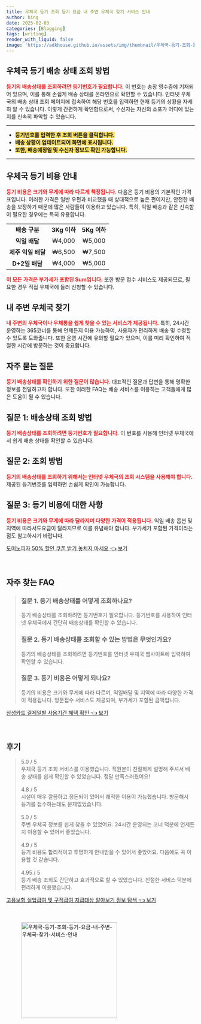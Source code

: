 ```yaml
---
title: 우체국 등기 조회 등기 요금 내 주변 우체국 찾기 서비스 안내
author: bing
date: 2025-02-03
categories: [Blogging]
tags: [writing]
render_with_liquid: false
image: 'https://adkhouse.github.io/assets/img/thumbnail/우체국-등기-조회-등기-요금-내-주변-우체국-찾기-서비스-안내.webp'
---
```



<h2 id='우체국 등기 배송 상태 조회 방법'>우체국 등기 배송 상태 조회 방법</h2>

<p><b><span style="color: #ee2323;">등기의 배송상태를 조회하려면 등기번호가 필요합니다.</span></b> 이 번호는 송장 영수증에 기재되어 있으며, 이를 통해 손쉽게 배송 상태를 온라인으로 확인할 수 있습니다. 인터넷 우체국의 배송 상태 조회 페이지에 접속하여 해당 번호를 입력하면 현재 등기의 상황을 자세히 알 수 있습니다. 이렇게 간편하게 확인함으로써, 수신자는 자신의 소포가 어디에 있는지를 신속히 파악할 수 있습니다.</p>

<hr />

<ul>
    <li><b><span style="background-color: #ffe066;">등기번호를 입력한 후 조회 버튼을 클릭합니다.</span></b></li>
    <li><b><span style="background-color: #ffe066;">배송 상황이 업데이트되어 화면에 표시됩니다.</span></b></li>
    <li><b><span style="background-color: #ffe066;">또한, 배송예정일 및 수신자 정보도 확인 가능합니다.</span></b></li>
</ul>

<hr />

<h2 id='우체국 등기 비용 안내'>우체국 등기 비용 안내</h2>

<p><b><span style="color: #ee2323;">등기 비용은 크기와 무게에 따라 다르게 책정됩니다.</span></b> 다음은 등기 비용의 기본적인 가격표입니다. 이러한 가격은 일반 우편과 비교했을 때 상대적으로 높은 편이지만, 안전한 배송을 보장하기 때문에 많은 사람들이 이용하고 있습니다. 특히, 익일 배송과 같은 신속함이 필요한 경우에는 특히 유용합니다.</p>

<table>
    <tr>
        <td style="text-align: center; height: 17px;"><b>배송 구분</b></td>
        <td style="text-align: center; height: 17px;"><b>3Kg 이하</b></td>
        <td style="text-align: center; height: 17px;"><b>5Kg 이하</b></td>
    </tr>
    <tr>
        <td style="text-align: center; height: 17px;"><b>익일 배달</b></td>
        <td style="text-align: center; height: 17px;">₩4,000</td>
        <td style="text-align: center; height: 17px;">₩5,000</td>
    </tr>
    <tr>
        <td style="text-align: center; height: 17px;"><b>제주 익일 배달</b></td>
        <td style="text-align: center; height: 17px;">₩6,500</td>
        <td style="text-align: center; height: 17px;">₩7,500</td>
    </tr>
    <tr>
        <td style="text-align: center; height: 17px;"><b>D+2일 배달</b></td>
        <td style="text-align: center; height: 17px;">₩4,000</td>
        <td style="text-align: center; height: 17px;">₩5,000</td>
    </tr>
</table>

<p><b><span style="color: #ee2323;">이 모든 가격은 부가세가 포함된 Sum입니다.</span></b> 또한 방문 접수 서비스도 제공되므로, 필요한 경우 직접 우체국에 들러 신청할 수 있습니다.</p>

<h2 id='내 주변 우체국 찾기'>내 주변 우체국 찾기</h2>

<p><b><span style="color: #ee2323;">내 주변의 우체국이나 우체통을 쉽게 찾을 수 있는 서비스가 제공됩니다.</span></b> 특히, 24시간 운영하는 365코너를 통해 언제든지 이용 가능하여, 사용자가 편리하게 배송 및 수령할 수 있도록 도와줍니다. 또한 운영 시간에 유의할 필요가 있으며, 이를 미리 확인하여 적절한 시간에 방문하는 것이 중요합니다.</p>

<h2 id='자주 묻는 질문'>자주 묻는 질문</h2>

<p><b><span style="color: #ee2323;">등기 배송상태를 확인하기 위한 질문이 많습니다.</span></b> 대표적인 질문과 답변을 통해 명확한 정보를 전달하고자 합니다. 또한 이러한 FAQ는 배송 서비스를 이용하는 고객들에게 많은 도움이 될 수 있습니다.</p>

<h2 id='질문 1: 배송상태 조회 방법'>질문 1: 배송상태 조회 방법</h2>

<p><b><span style="color: #ee2323;">등기 배송상태를 조회하려면 등기번호가 필요합니다.</span></b> 이 번호를 사용해 인터넷 우체국에서 쉽게 배송 상태를 확인할 수 있습니다.</p>

<h2 id='질문 2: 조회 방법'>질문 2: 조회 방법</h2>

<p><b><span style="color: #ee2323;">등기의 배송상태를 조회하기 위해서는 인터넷 우체국의 조회 시스템을 사용해야 합니다.</span></b> 제공된 등기번호를 입력하면 손쉽게 확인이 가능합니다.</p>

<h2 id='질문 3: 등기 비용에 대한 사항'>질문 3: 등기 비용에 대한 사항</h2>

<p><b><span style="color: #ee2323;">등기 비용은 크기와 무게에 따라 달라지며 다양한 가격이 적용됩니다.</span></b> 익일 배송 옵션 및 지역에 따라서도요금이 달라지므로 이를 유념해야 합니다. 부가세가 포함된 가격이라는 점도 참고하시기 바랍니다.</p>


<p><a class="click-button" title="도미노피자 50% 할인 쿠폰 받기 놓치지 마세요" href="https://adkhouse.github.io/posts/%EB%8F%84%EB%AF%B8%EB%85%B8%ED%94%BC%EC%9E%90-50-%ED%95%A0%EC%9D%B8-%EC%BF%A0%ED%8F%B0-%EB%B0%9B%EA%B8%B0-%EB%86%93%EC%B9%98%EC%A7%80-%EB%A7%88%EC%84%B8%EC%9A%94/" rel="dofollow">도미노피자 50% 할인 쿠폰 받기 놓치지 마세요 👈 보기</a></p><br>
<h2 id='자주_찾는_FAQ'>자주 찾는 FAQ</h2>
<div itemscope="" itemtype="https://schema.org/FAQPage"> 
<blockquote> 
<div itemscope="" itemprop="mainEntity" itemtype="https://schema.org/Question"> 
<h3 itemprop="name">질문 1. 등기 배송상태를 어떻게 조회하나요? </h3> 
<div itemscope="" itemprop="acceptedAnswer" itemtype="https://schema.org/Answer"> 
<span itemprop="text"> 
<p>등기 배송상태를 조회하려면 등기번호가 필요합니다. 등기번호를 사용하여 인터넷 우체국에서 간단히 배송상태를 확인할 수 있습니다.</p> 
</span> 
</div> 
</div> 

<div itemscope="" itemprop="mainEntity" itemtype="https://schema.org/Question"> 
<h3 itemprop="name">질문 2. 등기 배송상태를 조회할 수 있는 방법은 무엇인가요? </h3> 
<div itemscope="" itemprop="acceptedAnswer" itemtype="https://schema.org/Answer"> 
<span itemprop="text"> 
<p>등기의 배송상태를 조회하려면 등기번호를 인터넷 우체국 웹사이트에 입력하여 확인할 수 있습니다.</p> 
</span> 
</div> 
</div> 

<div itemscope="" itemprop="mainEntity" itemtype="https://schema.org/Question"> 
<h3 itemprop="name">질문 3. 등기 비용은 어떻게 되나요?</h3> 
<div itemscope="" itemprop="acceptedAnswer" itemtype="https://schema.org/Answer"> 
<span itemprop="text"> 
<p>등기의 비용은 크기와 무게에 따라 다르며, 익일배달 및 지역에 따라 다양한 가격이 적용됩니다. 방문접수 서비스도 제공되며, 부가세가 포함된 금액입니다.</p> 
</span> 
</div> 
</div> 
</blockquote> 
</div>
<p><a class="click-button" title="삼성카드 결제일별 사용기간 혜택 확인" href="https://adkhouse.github.io/posts/%EC%82%BC%EC%84%B1%EC%B9%B4%EB%93%9C-%EA%B2%B0%EC%A0%9C%EC%9D%BC%EB%B3%84-%EC%82%AC%EC%9A%A9%EA%B8%B0%EA%B0%84-%ED%98%9C%ED%83%9D-%ED%99%95%EC%9D%B8/" rel="dofollow">삼성카드 결제일별 사용기간 혜택 확인 👈 보기</a></p><br>
<h2 id='후기'>후기</h2>
<div itemscope itemtype="https://schema.org/Product">
  <blockquote>
  <div itemprop="review" itemscope itemtype="https://schema.org/Review">
      <div itemprop="reviewRating" itemscope itemtype="https://schema.org/Rating"> <span itemprop="ratingValue">5.0</span> / <span itemprop="bestRating">5</span> </div>
      <span itemprop="reviewBody">우체국 등기 조회 서비스를 이용했습니다. 직원분이 친절하게 설명해 주셔서 배송 상태를 쉽게 확인할 수 있었습니다. 정말 만족스러웠어요!</span>
  </div>
  <br>
  <div itemprop="review" itemscope itemtype="https://schema.org/Review">
      <div itemprop="reviewRating" itemscope itemtype="https://schema.org/Rating"> <span itemprop="ratingValue">4.8</span> / <span itemprop="bestRating">5</span> </div>
      <span itemprop="reviewBody">시설이 매우 깔끔하고 정돈되어 있어서 쾌적한 이용이 가능했습니다. 방문해서 등기를 접수하는데도 문제없었습니다.</span>
  </div>
  <br>
  <div itemprop="review" itemscope itemtype="https://schema.org/Review">
      <div itemprop="reviewRating" itemscope itemtype="https://schema.org/Rating"> <span itemprop="ratingValue">5.0</span> / <span itemprop="bestRating">5</span> </div>
      <span itemprop="reviewBody">주변 우체국 정보를 쉽게 찾을 수 있었어요. 24시간 운영되는 코너 덕분에 언제든지 이용할 수 있어서 좋았습니다.</span>
  </div>
  <br>
  <div itemprop="review" itemscope itemtype="https://schema.org/Review">
      <div itemprop="reviewRating" itemscope itemtype="https://schema.org/Rating"> <span itemprop="ratingValue">4.9</span> / <span itemprop="bestRating">5</span> </div>
      <span itemprop="reviewBody">등기 비용도 합리적이고 투명하게 안내받을 수 있어서 좋았어요. 다음에도 꼭 이용할 것 같습니다.</span>
  </div>
  <br>
  <div itemprop="review" itemscope itemtype="https://schema.org/Review">
      <div itemprop="reviewRating" itemscope itemtype="https://schema.org/Rating"> <span itemprop="ratingValue">4.95</span> / <span itemprop="bestRating">5</span> </div>
      <span itemprop="reviewBody">등기 배송 조회도 간단하고 효과적으로 할 수 있었습니다. 친절한 서비스 덕분에 편리하게 이용했습니다.</span>
  </div>
  </blockquote>
</div>
<p><a class="click-button" title="고용보험 실업급여 및 구직급여 지급대상 알아보기 정보 탐색" href="https://adkhouse.github.io/posts/%EA%B3%A0%EC%9A%A9%EB%B3%B4%ED%97%98-%EC%8B%A4%EC%97%85%EA%B8%89%EC%97%AC-%EB%B0%8F-%EA%B5%AC%EC%A7%81%EA%B8%89%EC%97%AC-%EC%A7%80%EA%B8%89%EB%8C%80%EC%83%81-%EC%95%8C%EC%95%84%EB%B3%B4%EA%B8%B0-%EC%A0%95%EB%B3%B4-%ED%83%90%EC%83%89/" rel="dofollow">고용보험 실업급여 및 구직급여 지급대상 알아보기 정보 탐색 👈 보기</a></p><br>
<figure class="image"><img src="https://adkhouse.github.io/assets/img/thumbnail/우체국-등기-조회-등기-요금-내-주변-우체국-찾기-서비스-안내.webp" alt="우체국-등기-조회-등기-요금-내-주변-우체국-찾기-서비스-안내" width="256" height="256"></figure>